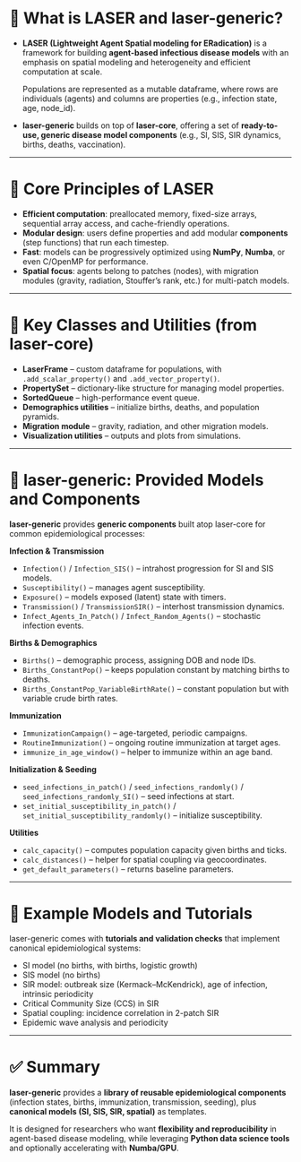 🔹 What is LASER and laser-generic?
===================================

- **LASER (Lightweight Agent Spatial modeling for ERadication)** is a framework for building
  **agent-based infectious disease models** with an emphasis on spatial modeling and heterogeneity
  and efficient computation at scale.

  Populations are represented as a mutable dataframe, where rows are individuals (agents)
  and columns are properties (e.g., infection state, age, node_id).

- **laser-generic** builds on top of **laser-core**, offering a set of
  **ready-to-use, generic disease model components** (e.g., SI, SIS, SIR dynamics, births, deaths, vaccination).

---

🔹 Core Principles of LASER
===========================

- **Efficient computation**: preallocated memory, fixed-size arrays, sequential array access, and cache-friendly operations.
- **Modular design**: users define properties and add modular **components** (step functions) that run each timestep.
- **Fast**: models can be progressively optimized using **NumPy**, **Numba**, or even C/OpenMP for performance.
- **Spatial focus**: agents belong to patches (nodes), with migration modules (gravity, radiation, Stouffer’s rank, etc.) for multi-patch models.

---

🔹 Key Classes and Utilities (from laser-core)
=============================================

- **LaserFrame** – custom dataframe for populations, with ``.add_scalar_property()`` and ``.add_vector_property()``.
- **PropertySet** – dictionary-like structure for managing model properties.
- **SortedQueue** – high-performance event queue.
- **Demographics utilities** – initialize births, deaths, and population pyramids.
- **Migration module** – gravity, radiation, and other migration models.
- **Visualization utilities** – outputs and plots from simulations.

---

🔹 laser-generic: Provided Models and Components
===============================================

**laser-generic** provides **generic components** built atop laser-core for common epidemiological processes:

**Infection & Transmission**

- ``Infection()`` / ``Infection_SIS()`` – intrahost progression for SI and SIS models.
- ``Susceptibility()`` – manages agent susceptibility.
- ``Exposure()`` – models exposed (latent) state with timers.
- ``Transmission()`` / ``TransmissionSIR()`` – interhost transmission dynamics.
- ``Infect_Agents_In_Patch()`` / ``Infect_Random_Agents()`` – stochastic infection events.

**Births & Demographics**

- ``Births()`` – demographic process, assigning DOB and node IDs.
- ``Births_ConstantPop()`` – keeps population constant by matching births to deaths.
- ``Births_ConstantPop_VariableBirthRate()`` – constant population but with variable crude birth rates.

**Immunization**

- ``ImmunizationCampaign()`` – age-targeted, periodic campaigns.
- ``RoutineImmunization()`` – ongoing routine immunization at target ages.
- ``immunize_in_age_window()`` – helper to immunize within an age band.

**Initialization & Seeding**

- ``seed_infections_in_patch()`` / ``seed_infections_randomly()`` / ``seed_infections_randomly_SI()`` – seed infections at start.
- ``set_initial_susceptibility_in_patch()`` / ``set_initial_susceptibility_randomly()`` – initialize susceptibility.

**Utilities**

- ``calc_capacity()`` – computes population capacity given births and ticks.
- ``calc_distances()`` – helper for spatial coupling via geocoordinates.
- ``get_default_parameters()`` – returns baseline parameters.

---

🔹 Example Models and Tutorials
===============================

laser-generic comes with **tutorials and validation checks** that implement canonical epidemiological systems:

- SI model (no births, with births, logistic growth)
- SIS model (no births)
- SIR model: outbreak size (Kermack–McKendrick), age of infection, intrinsic periodicity
- Critical Community Size (CCS) in SIR
- Spatial coupling: incidence correlation in 2-patch SIR
- Epidemic wave analysis and periodicity

---

✅ Summary
==========

**laser-generic** provides a **library of reusable epidemiological components** (infection states, births,
immunization, transmission, seeding), plus **canonical models (SI, SIS, SIR, spatial)** as templates.

It is designed for researchers who want **flexibility and reproducibility** in agent-based disease modeling,
while leveraging **Python data science tools** and optionally accelerating with **Numba/GPU**.

